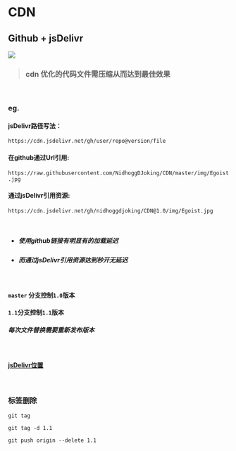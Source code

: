 # CDN

## Github + jsDelivr

[![](https://data.jsdelivr.com/v1/package/gh/nidhoggdjoking/CDN/badge)](https://www.jsdelivr.com/package/gh/nidhoggdjoking/CDN)

> ### cdn 优化的代码文件需压缩从而达到最佳效果	  

</br>

### eg.

#### jsDelivr路径写法： 
`https://cdn.jsdelivr.net/gh/user/repo@version/file`   

#### 在github通过Url引用: 
`https://raw.githubusercontent.com/NidhoggDJoking/CDN/master/img/Egoist.jpg`


#### 通过jsDelivr引用资源: 
`https://cdn.jsdelivr.net/gh/nidhoggdjoking/CDN@1.0/img/Egoist.jpg`

</br>

- ##### 使用github链接有明显有的加载延迟

- ##### 而通过jsDelivr引用资源达到秒开无延迟

</br>

####  `master` 分支控制`1.0`版本  

#### `1.1`分支控制`1.1`版本   

##### 每次文件替换需要重新发布版本

</br>

#### [jsDelivr位置](https://www.jsdelivr.com/package/gh/nidhoggdjoking/CDN)  

</br>

### 标签删除

```
git tag

git tag -d 1.1

git push origin --delete 1.1
```

